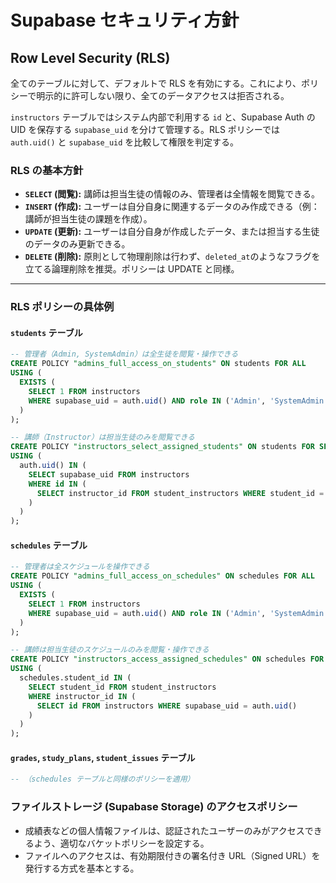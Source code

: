 # Supabase セキュリティ方針

## Row Level Security (RLS)

全てのテーブルに対して、デフォルトで RLS を有効にする。これにより、ポリシーで明示的に許可しない限り、全てのデータアクセスは拒否される。

`instructors` テーブルではシステム内部で利用する `id` と、Supabase Auth の UID を保存する `supabase_uid` を分けて管理する。RLS ポリシーでは `auth.uid()` と `supabase_uid` を比較して権限を判定する。

### RLS の基本方針

- **`SELECT` (閲覧):** 講師は担当生徒の情報のみ、管理者は全情報を閲覧できる。
- **`INSERT` (作成):** ユーザーは自分自身に関連するデータのみ作成できる（例：講師が担当生徒の課題を作成）。
- **`UPDATE` (更新):** ユーザーは自分自身が作成したデータ、または担当する生徒のデータのみ更新できる。
- **`DELETE` (削除):** 原則として物理削除は行わず、`deleted_at`のようなフラグを立てる論理削除を推奨。ポリシーは UPDATE と同様。

---

### RLS ポリシーの具体例

#### `students` テーブル

```sql
-- 管理者（Admin, SystemAdmin）は全生徒を閲覧・操作できる
CREATE POLICY "admins_full_access_on_students" ON students FOR ALL
USING (
  EXISTS (
    SELECT 1 FROM instructors
    WHERE supabase_uid = auth.uid() AND role IN ('Admin', 'SystemAdmin')
  )
);

-- 講師（Instructor）は担当生徒のみを閲覧できる
CREATE POLICY "instructors_select_assigned_students" ON students FOR SELECT
USING (
  auth.uid() IN (
    SELECT supabase_uid FROM instructors
    WHERE id IN (
      SELECT instructor_id FROM student_instructors WHERE student_id = students.id
    )
  )
);
```

#### `schedules` テーブル

```sql
-- 管理者は全スケジュールを操作できる
CREATE POLICY "admins_full_access_on_schedules" ON schedules FOR ALL
USING (
  EXISTS (
    SELECT 1 FROM instructors
    WHERE supabase_uid = auth.uid() AND role IN ('Admin', 'SystemAdmin')
  )
);

-- 講師は担当生徒のスケジュールのみを閲覧・操作できる
CREATE POLICY "instructors_access_assigned_schedules" ON schedules FOR ALL
USING (
  schedules.student_id IN (
    SELECT student_id FROM student_instructors
    WHERE instructor_id IN (
      SELECT id FROM instructors WHERE supabase_uid = auth.uid()
    )
  )
);
```

#### `grades`, `study_plans`, `student_issues` テーブル

```sql
-- （schedules テーブルと同様のポリシーを適用）
```

### ファイルストレージ (Supabase Storage) のアクセスポリシー

- 成績表などの個人情報ファイルは、認証されたユーザーのみがアクセスできるよう、適切なバケットポリシーを設定する。
- ファイルへのアクセスは、有効期限付きの署名付き URL（Signed URL）を発行する方式を基本とする。
